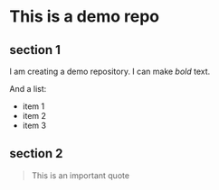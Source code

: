 # This is a demo repo

## section 1

I am creating a demo repository. I can make *bold* text.

And a list:
- item 1
- item 2
- item 3

## section 2

> This is an important quote
